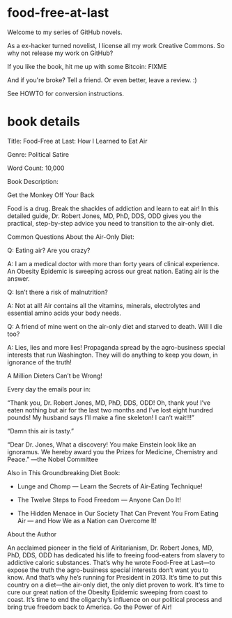 food-free-at-last
=================

Welcome to my series of GitHub novels.

As a ex-hacker turned novelist, I license all my work Creative Commons. So why not release my work on GitHub?

If you like the book, hit me up with some Bitcoin: FIXME

And if you're broke? Tell a friend. Or even better, leave a review. :)

See HOWTO for conversion instructions.


book details
============

Title: Food-Free at Last: How I Learned to Eat Air

Genre: Political Satire

Word Count: 10,000

Book Description:


Get the Monkey Off Your Back

Food is a drug. Break the shackles of addiction and learn to eat air! In this detailed guide, Dr. Robert Jones, MD, PhD, DDS, ODD gives you the practical, step-by-step advice you need to transition to the air-only diet.


Common Questions About the Air-Only Diet:

Q: Eating air? Are you crazy?

A: I am a medical doctor with more than forty years of clinical experience. An Obesity Epidemic is sweeping across our great nation. Eating air is the answer.

Q: Isn’t there a risk of malnutrition?

A: Not at all! Air contains all the vitamins, minerals, electrolytes and essential amino acids your body needs.

Q: A friend of mine went on the air-only diet and starved to death. Will I die too?

A: Lies, lies and more lies! Propaganda spread by the agro-business special interests that run Washington. They will do anything to keep you down, in ignorance of the truth!


A Million Dieters Can’t be Wrong!

Every day the emails pour in:

“Thank you, Dr. Robert Jones, MD, PhD, DDS, ODD! Oh, thank you! I’ve eaten nothing but air for the last two months and I’ve lost eight hundred pounds! My husband says I’ll make a fine skeleton! I can’t wait!!!”

“Damn this air is tasty.”

“Dear Dr. Jones, What a discovery! You make Einstein look like an ignoramus. We hereby award you the Prizes for Medicine, Chemistry and Peace.” —the Nobel Committee


Also in This Groundbreaking Diet Book:

* Lunge and Chomp — Learn the Secrets of Air-Eating Technique!

* The Twelve Steps to Food Freedom — Anyone Can Do It!

* The Hidden Menace in Our Society That Can Prevent You From Eating Air — and How We as a Nation can Overcome It!


About the Author

An acclaimed pioneer in the field of Airitarianism, Dr. Robert Jones, MD, PhD, DDS, ODD has dedicated his life to freeing food-eaters from slavery to addictive caloric substances. That’s why he wrote Food-Free at Last—to expose the truth the agro-business special interests don’t want you to know. And that’s why he’s running for President in 2013. It’s time to put this country on a diet—the air-only diet, the only diet proven to work. It’s time to cure our great nation of the Obesity Epidemic sweeping from coast to coast. It’s time to end the oligarchy’s influence on our political process and bring true freedom back to America. Go the Power of Air!
